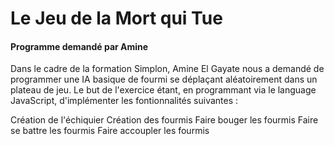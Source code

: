 # Le Jeu de la Mort qui Tue

#### Programme demandé par Amine

Dans le cadre de la formation Simplon, Amine El Gayate nous a demandé de programmer une IA basique de fourmi se déplaçant aléatoirement dans un plateau de jeu.
Le but de l'exercice étant, en programmant via le language JavaScript, d'implémenter les fontionnalités suivantes :

Création de l'échiquier
Création des fourmis
Faire bouger les fourmis
Faire se battre les fourmis
Faire accoupler les fourmis